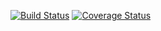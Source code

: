 [![Build Status](https://travis-ci.com/AndreyBMWX6/lab05homework.svg?branch=master)](https://travis-ci.com/AndreyBMWX6/lab05homework)
[![Coverage Status](https://coveralls.io/repos/github/AndreyBMWX6/lab05homework/badge.svg?branch=master)](https://coveralls.io/github/AndreyBMWX6/lab05homework?branch=master) 
